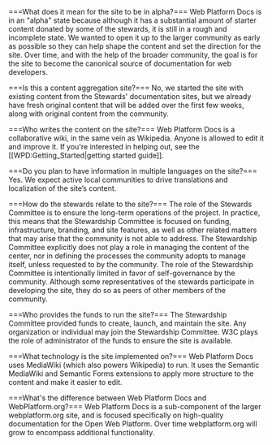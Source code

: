 ===What does it mean for the site to be in alpha?===
Web Platform Docs is in an "alpha" state because although it has a substantial amount of starter content donated by some of the stewards, it is still in a rough and incomplete state. We wanted to open it up to the larger community as early as possible so they can help shape the content and set the direction for the site. Over time, and with the help of the broader community, the goal is for the site to become the canonical source of documentation for web developers.

===Is this a content aggregation site?===
No, we started the site with existing content from the Stewards' documentation sites, but we already have fresh original content that will be added over the first few weeks, along with original content from the community.

===Who writes the content on the site?===
Web Platform Docs is a collaborative wiki, in the same vein as Wikipedia. Anyone is allowed to edit it and improve it. If you're interested in helping out, see the [[WPD:Getting_Started|getting started guide]].

===Do you plan to have information in multiple languages on the site?===
Yes. We expect active local communities to drive translations and localization of the site’s content.

===How do the stewards relate to the site?===
The role of the Stewards Committee is to ensure the long-term operations of the project. In practice, this means that the Stewardship Committee is focused on funding, infrastructure, branding, and site features, as well as other related matters that may arise that the community is not able to address. The Stewardship Committee explicitly does not play a role in managing the content of the center, nor in defining the processes the community adopts to manage itself, unless requested to by the community. The role of the Stewardship Committee is intentionally limited in favor of self-governance by the community. Although some representatives of the stewards participate in developing the site, they do so as peers of other members of the community.

===Who provides the funds to run the site?===
The Stewardship Committee provided funds to create, launch, and maintain the site. Any organization or individual may join the Stewardship Committee. W3C plays the role of administrator of the funds to ensure the site is available.

===What technology is the site implemented on?===
Web Platform Docs uses MediaWiki (which also powers Wikipedia) to run. It uses the Semantic MediaWiki and Semantic Forms extensions to apply more structure to the content and make it easier to edit.

===What's the difference between Web Platform Docs and WebPlatform.org?===
Web Platform Docs is a sub-component of the larger webplatform.org site, and is focused specifically on high-quality documentation for the Open Web Platform. Over time webplatform.org will grow to encompass additional functionality.